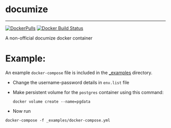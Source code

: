 # documize
---

[![DockerPulls](https://img.shields.io/docker/pulls/ansrivas/documize-ce.svg)](https://registry.hub.docker.com/u/ansrivas/documize-ce/) [![Docker Build Status](https://img.shields.io/docker/cloud/build/ansrivas/documize-ce.svg)]()     

A non-official documize docker container

# Example:

An example `docker-compose` file is included in the [_examples](https://github.com/ansrivas/documize/blob/master/_example/docker-compose.yml) directory.

- Change the username-password details in `env.list` file
- Make persistent volume for the `postgres` container using this command:

  `docker volume create --name=pgdata`

- Now run

 `docker-compose -f _examples/docker-compose.yml`
